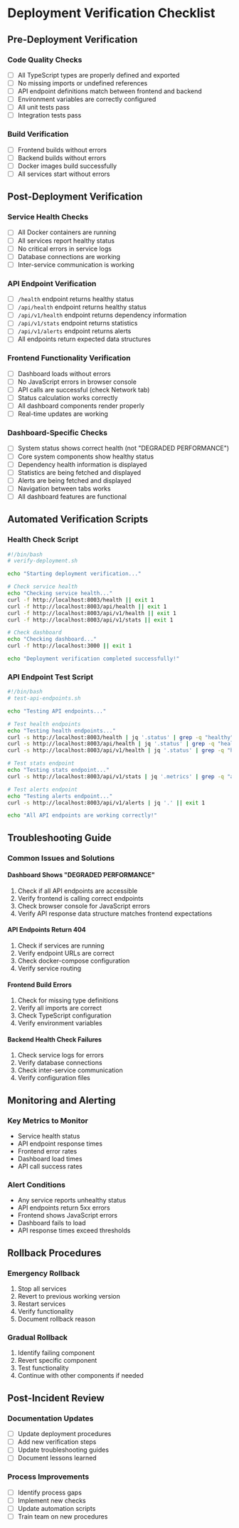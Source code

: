 # Deployment Verification Checklist

## Pre-Deployment Verification

### Code Quality Checks
- [ ] All TypeScript types are properly defined and exported
- [ ] No missing imports or undefined references
- [ ] API endpoint definitions match between frontend and backend
- [ ] Environment variables are correctly configured
- [ ] All unit tests pass
- [ ] Integration tests pass

### Build Verification
- [ ] Frontend builds without errors
- [ ] Backend builds without errors
- [ ] Docker images build successfully
- [ ] All services start without errors

## Post-Deployment Verification

### Service Health Checks
- [ ] All Docker containers are running
- [ ] All services report healthy status
- [ ] No critical errors in service logs
- [ ] Database connections are working
- [ ] Inter-service communication is working

### API Endpoint Verification
- [ ] `/health` endpoint returns healthy status
- [ ] `/api/health` endpoint returns healthy status
- [ ] `/api/v1/health` endpoint returns dependency information
- [ ] `/api/v1/stats` endpoint returns statistics
- [ ] `/api/v1/alerts` endpoint returns alerts
- [ ] All endpoints return expected data structures

### Frontend Functionality Verification
- [ ] Dashboard loads without errors
- [ ] No JavaScript errors in browser console
- [ ] API calls are successful (check Network tab)
- [ ] Status calculation works correctly
- [ ] All dashboard components render properly
- [ ] Real-time updates are working

### Dashboard-Specific Checks
- [ ] System status shows correct health (not "DEGRADED PERFORMANCE")
- [ ] Core system components show healthy status
- [ ] Dependency health information is displayed
- [ ] Statistics are being fetched and displayed
- [ ] Alerts are being fetched and displayed
- [ ] Navigation between tabs works
- [ ] All dashboard features are functional

## Automated Verification Scripts

### Health Check Script
```bash
#!/bin/bash
# verify-deployment.sh

echo "Starting deployment verification..."

# Check service health
echo "Checking service health..."
curl -f http://localhost:8003/health || exit 1
curl -f http://localhost:8003/api/health || exit 1
curl -f http://localhost:8003/api/v1/health || exit 1
curl -f http://localhost:8003/api/v1/stats || exit 1

# Check dashboard
echo "Checking dashboard..."
curl -f http://localhost:3000 || exit 1

echo "Deployment verification completed successfully!"
```

### API Endpoint Test Script
```bash
#!/bin/bash
# test-api-endpoints.sh

echo "Testing API endpoints..."

# Test health endpoints
echo "Testing health endpoints..."
curl -s http://localhost:8003/health | jq '.status' | grep -q "healthy" || exit 1
curl -s http://localhost:8003/api/health | jq '.status' | grep -q "healthy" || exit 1
curl -s http://localhost:8003/api/v1/health | jq '.status' | grep -q "healthy" || exit 1

# Test stats endpoint
echo "Testing stats endpoint..."
curl -s http://localhost:8003/api/v1/stats | jq '.metrics' | grep -q "admin-api" || exit 1

# Test alerts endpoint
echo "Testing alerts endpoint..."
curl -s http://localhost:8003/api/v1/alerts | jq '.' || exit 1

echo "All API endpoints are working correctly!"
```

## Troubleshooting Guide

### Common Issues and Solutions

#### Dashboard Shows "DEGRADED PERFORMANCE"
1. Check if all API endpoints are accessible
2. Verify frontend is calling correct endpoints
3. Check browser console for JavaScript errors
4. Verify API response data structure matches frontend expectations

#### API Endpoints Return 404
1. Check if services are running
2. Verify endpoint URLs are correct
3. Check docker-compose configuration
4. Verify service routing

#### Frontend Build Errors
1. Check for missing type definitions
2. Verify all imports are correct
3. Check TypeScript configuration
4. Verify environment variables

#### Backend Health Check Failures
1. Check service logs for errors
2. Verify database connections
3. Check inter-service communication
4. Verify configuration files

## Monitoring and Alerting

### Key Metrics to Monitor
- Service health status
- API endpoint response times
- Frontend error rates
- Dashboard load times
- API call success rates

### Alert Conditions
- Any service reports unhealthy status
- API endpoints return 5xx errors
- Frontend shows JavaScript errors
- Dashboard fails to load
- API response times exceed thresholds

## Rollback Procedures

### Emergency Rollback
1. Stop all services
2. Revert to previous working version
3. Restart services
4. Verify functionality
5. Document rollback reason

### Gradual Rollback
1. Identify failing component
2. Revert specific component
3. Test functionality
4. Continue with other components if needed

## Post-Incident Review

### Documentation Updates
- [ ] Update deployment procedures
- [ ] Add new verification steps
- [ ] Update troubleshooting guides
- [ ] Document lessons learned

### Process Improvements
- [ ] Identify process gaps
- [ ] Implement new checks
- [ ] Update automation scripts
- [ ] Train team on new procedures
